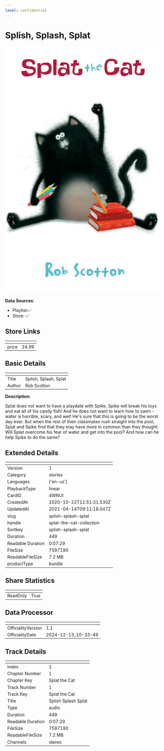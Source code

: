 ```yaml
---
level: confidential
---
```

# Splish, Splash, Splat

![card_[4WNUl].png](../../img/cards/card_[4WNUl].png)

**Data Sources**: 

- Playlist:✅
- Store: ✅


## Store Links

| <!-- --> | <!-- --> |
| - | - |
| price | 24.99 |


## Basic Details

| <!-- --> | <!-- --> |
| - | - |
| Title | Splish, Splash, Splat |
| Author | Rob Scotton |

**Description**:

Splat does not want to have a playdate with Spike. Spike will break his toys and eat all of his candy fish! And he does not want to learn how to swim - water is horrible, scary, and wet! He's sure that this is going to be the worst day ever. But when the rest of their classmates rush straight into the pool, Splat and Spike find that they may have more in common than they thought. Will Splat overcome his fear of water and get into the pool? And how can he help Spike to do the same?


## Extended Details

| <!-- --> | <!-- --> |
| - | - |
| Version | 1 |
| Category | stories |
| Languages | ['en-us'] |
| PlaybackType | linear |
| CardID | 4WNUl |
| CreatedAt | 2020-10-22T12:51:31.530Z |
| UpdatedAt | 2021-04-14T09:11:18.047Z |
| slug | splish-splash-splat |
| handle | splat-the-cat-collection |
| Sortkey | splish-splash-splat |
| Duration | 449 |
| Readable Duration | 0:07:29 |
| FileSize | 7597190 |
| ReadableFileSize | 7.2 MB |
| productType | bundle |


## Share Statistics

| <!-- --> | <!-- --> |
| - | - |
| ReadOnly | True |


## Data Processor

| <!-- --> | <!-- --> |
| - | - |
| OfficialityVersion | 1.1
| OfficialityDate | 2024-12-13_10-33-49


## Track Details

| <!-- --> | <!-- --> |
| - | - |
| Index | 1 |
| Chapter Number | 1 |
| Chapter Key | Splat the Cat |
| Track Number | 1 |
| Track Key | Splat the Cat |
| Title | Splish Splash Splat |
| Type | audio |
| Duration | 449 |
| Readable Duration | 0:07:29 |
| FileSize | 7597190 |
| ReadableFileSize | 7.2 MB |
| Channels | stereo |

